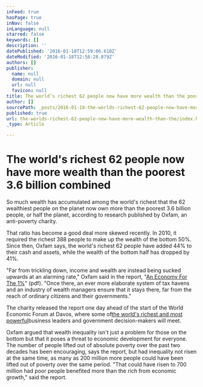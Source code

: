 ```yaml
---
inFeed: true
hasPage: true
inNav: false
inLanguage: null
starred: false
keywords: []
description: ''
datePublished: '2016-01-18T12:59:06.610Z'
dateModified: '2016-01-18T12:58:28.879Z'
authors: []
publisher:
  name: null
  domain: null
  url: null
  favicon: null
title: The world’s richest 62 people now have more wealth than the poorest 3.6 billion combined
author: []
sourcePath: _posts/2016-01-18-the-worlds-richest-62-people-now-have-more-wealth-than-the.md
published: true
url: the-worlds-richest-62-people-now-have-more-wealth-than-the/index.html
_type: Article

---
```

# The world's richest 62 people now have more wealth than the poorest 3.6 billion combined

So much wealth has accumulated among the world's richest that the 62 wealthiest people on the planet now own more than the poorest 3.6 billion people, or half the planet, according to research published by Oxfam, an anti-poverty charity.

That ratio has become a good deal more skewed recently. In 2010, it required the richest 388 people to make up the wealth of the bottom 50%. Since then, Oxfam says, the world's richest 62 people have added 44% to their cash and assets, while the wealth of the bottom half has dropped by 41%.

"Far from trickling down, income and wealth are instead being sucked upwards at an alarming rate," Oxfam said in the report, "[An Economy For The 1%][0]" (pdf). "Once there, an ever more elaborate system of tax havens and an industry of wealth managers ensure that it stays there, far from the reach of ordinary citizens and their governments."

The charity released the report one day ahead of the start of the World Economic Forum at Davos, where some of[the world's richest and most powerful][1]business leaders and government decision-makers will meet.

Oxfam argued that wealth inequality isn't just a problem for those on the bottom but that it poses a threat to economic development for everyone. The number of people lifted out of absolute poverty over the past two decades has been encouraging, says the report, but had inequality not risen at the same time, as many as 200 million more people could have been lifted out of poverty over the same period. "That could have risen to 700 million had poor people benefited more than the rich from economic growth," said the report.

[0]: https://www.oxfam.org/sites/www.oxfam.org/files/file_attachments/bp210-economy-one-percent-tax-havens-180116-en_0.pdf
[1]: http://qz.com/592854/heres-the-list-of-everyone-attending-davos/